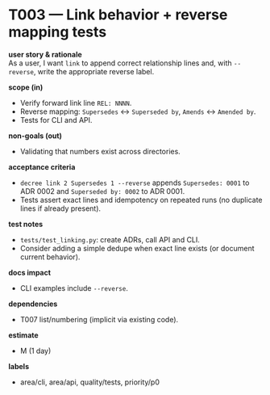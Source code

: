 # T003 — Link behavior + reverse mapping tests

**user story & rationale**  
As a user, I want `link` to append correct relationship lines and, with `--reverse`, write the appropriate reverse label.

**scope (in)**  
- Verify forward link line `REL: NNNN`.  
- Reverse mapping: `Supersedes` ↔ `Superseded by`, `Amends` ↔ `Amended by`.  
- Tests for CLI and API.

**non-goals (out)**  
- Validating that numbers exist across directories.

**acceptance criteria**  
- `decree link 2 Supersedes 1 --reverse` appends `Supersedes: 0001` to ADR 0002 and `Superseded by: 0002` to ADR 0001.  
- Tests assert exact lines and idempotency on repeated runs (no duplicate lines if already present).

**test notes**  
- `tests/test_linking.py`: create ADRs, call API and CLI.  
- Consider adding a simple dedupe when exact line exists (or document current behavior).

**docs impact**  
- CLI examples include `--reverse`.

**dependencies**  
- T007 list/numbering (implicit via existing code).

**estimate**  
- M (1 day)

**labels**  
- area/cli, area/api, quality/tests, priority/p0
